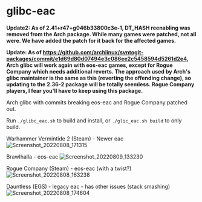 # glibc-eac

**Update2: As of 2.41+r47+g046b33800c3e-1, DT_HASH reenabling was removed from the Arch package. While many games were patched, not all were. We have added the patch for it back for the affected games.**

**Update: As of https://github.com/archlinux/svntogit-packages/commit/e1d69d80d07494e3c086ee2c5458594d5261d2e4, Arch glibc will work again with eos-eac games, except for Rogue Company which needs additional reverts.
The approach used by Arch's glibc maintainer is the same as this (reverting the offending change), so updating to the 2.36-2 package will be totally seemless. Rogue Company players, I fear you'll have to keep using this package.**

Arch glibc with commits breaking eos-eac and Rogue Company patched out.

Run `./glibc_eac.sh` to build and install, or `./glic_eac.sh build` to only build.

Warhammer Vermintide 2 (Steam) - Newer eac
![Screenshot_20220808_171315](https://user-images.githubusercontent.com/741977/183456541-1ee77f9f-33e4-4066-81ac-fbcb32d1f58e.png)

Brawlhalla - eos-eac
![Screenshot_20220809_133230](https://user-images.githubusercontent.com/741977/183637384-842c0239-78d0-4fe5-afd9-8a7138bdf24f.png)

Rogue Company (Steam) - eos-eac (with a twist?)
![Screenshot_20220808_163238](https://user-images.githubusercontent.com/741977/183456573-be2ca774-524e-413a-b5d0-90e838637585.png)

Dauntless (EGS) - legacy eac - has other issues (stack smashing)
![Screenshot_20220808_174604](https://user-images.githubusercontent.com/741977/183458660-e3190107-3f45-40ad-a46e-8af691cb09c7.png)
